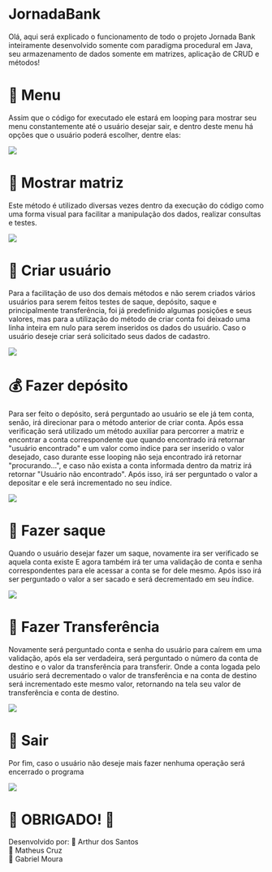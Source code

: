 # JornadaBank
<p>
  Olá, aqui será explicado o funcionamento de todo o projeto Jornada Bank inteiramente desenvolvido somente com paradigma procedural em Java, 
seu armazenamento de dados somente em matrizes, aplicação de CRUD e métodos! 
</p>

<p>
  <h1>📓 Menu </H1>
  Assim que o código for executado ele estará em looping para mostrar seu menu constantemente até o usuário desejar sair, e dentro deste menu há opções
que o usuário poderá escolher, dentre elas:   
</p>

<div>
  <img src="img/menu.png" />
</div>

<p>
  <h1>🎲 Mostrar matriz </H1>
  Este método é utilizado diversas vezes dentro da execução do código como uma forma visual para facilitar a manipulação dos dados, realizar consultas e testes.
</p>

<div>
  <img src="img/5_opção_mostrar_usuários.png" />
</div>

<p>
  <h1>👤 Criar usuário </H1>
  Para a facilitação de uso dos demais métodos e não serem criados vários usuários para serem feitos testes de saque, depósito, saque e principalmente transferência,
  foi já predefinido algumas posições e seus valores, mas para a utilização do método de criar conta foi deixado uma linha inteira em nulo para serem inseridos os dados
  do usuário. Caso o usuário deseje criar será solicitado seus dados de cadastro.  
</p>

<div>
  <img src="img/1_opção_criar_usuário.png" />
</div>

<p>
  <h1>💰 Fazer depósito </H1>
  Para ser feito o depósito, será perguntado ao usuário se ele já tem conta, senão, irá direcionar para o método anterior de criar conta. Após essa verificação será utilizado um método auxiliar para percorrer a matriz e encontrar a conta correspondente que quando encontrado irá retornar "usuário encontrado" e um valor como indice para ser inserido
  o valor desejado, caso durante esse looping não seja encontrado irá retornar "procurando...", e caso não exista a conta informada dentro da matriz irá retornar "Usuário não encontrado".
  Após isso, irá ser perguntado o valor a depositar e ele será incrementado no seu índice.
</p>

<div>
  <img src="img/2_fazer_deposito.png" />
</div>

<p>
  <h1>💸 Fazer saque </H1>
  Quando o usuário desejar fazer um saque, novamente ira ser verificado se aquela conta existe E agora também irá ter uma validação de conta e senha correspondentes para ele acessar a conta se for dele mesmo. Após isso irá ser perguntado o valor a ser sacado e será decrementado em seu índice.
</p>

<div>
  <img src="img/3_fazer_saque.png" />
</div>

<p>
  <h1>💱 Fazer Transferência </H1>
  Novamente será perguntado conta e senha do usuário para caírem em uma validação, após ela ser verdadeira, será perguntado o número da conta de destino e o valor da transferência para transferir. Onde a conta logada pelo usuário será decrementado o valor de transferência e na conta de destino será incrementado este mesmo valor, retornando na tela seu valor de transferência e conta de destino.
</p>

<div>
  <img src="img/4_fazer_transferencia.png" />
</div>

<p>
  <h1>🏃 Sair </H1>
  Por fim, caso o usuário não deseje mais fazer nenhuma operação será encerrado o programa
</p>

<div>
  <img src="img/0_sair.png" />
</div>

<h1>🥳 OBRIGADO! 🥳</h1>
Desenvolvido por:
🔰 Arthur dos Santos <br>
🔰 Matheus Cruz <br>
🔰 Gabriel Moura <br>




